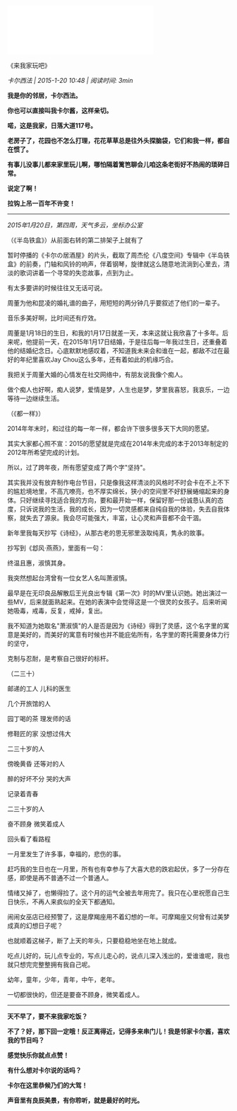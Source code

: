<iframe frameborder="no" border="0" marginwidth="0" marginheight="0" width=330 height=110 src="//music.163.com/outchain/player?type=3&id=8943074&auto=0&height=90"></iframe>

《来我家玩吧》

*卡尔西法 | 2015-1-20 10:48  |  阅读时间: 3min* 

**我是你的邻居，卡尔西法。**

**你也可以直接叫我卡尔酱，这样亲切。**

**喏，这是我家，日落大道117号。**

**老房子了，花园也不怎么打理，花花草草总是往外头探脑袋，它们和我一样，都自在惯了。**

**有事儿没事儿都来家里玩儿啊，哪怕隔着篱笆聊会儿咱这条老街好不热闹的琐碎日常。**

**说定了啊！**

**拉钩上吊一百年不许变！**

---

*2015年1月20日，第四周，天气多云，坐标办公室*

（《半岛铁盒》）从前面右转的第二排架子上就有了

暂时停播的《卡尔の居酒屋》的片头，截取了周杰伦《八度空间》专辑中《半岛铁盒》的前奏，门轴和风铃的响声，伴着钢琴，旋律就这么随意地流淌到心里去，清淡的歌词讲着一个寻常的失恋故事，点到为止。

有太多要讲的时候往往又无话可说。

周董为他和昆凌的婚礼谱的曲子，用短短的两分钟几乎要叙述了他们的一辈子。

音乐多美好啊，比时间还有疗效。

周董是1月18日的生日，和我的1月17日就差一天，本来这就让我欣喜了十多年。后来呢，他提前一天，在2015年1月17日结婚，于是往后每一年我过生日，还重叠着他的结婚纪念日。心底默默地感叹着，不知道我未来会和谁在一起，都敌不过在最好的年纪里喜欢Jay Chou这么多年，还有着如此的机缘巧合。

我把关于周董大婚的心情发在社交网络中，有朋友说我像个痴人。

做个痴人也好啊，痴人说梦，爱情是梦，人生也是梦，梦里我喜怒，我哀乐，一边等待一边继续生活。

（《都一样》）

2014年年末时，和过往的每一年一样，都会许下很多很多天下大同的愿望。

其实大家都心照不宣：2015的愿望就是完成在2014年未完成的本于2013年制定的2012年所希望完成的计划。

所以，过了跨年夜，所有愿望变成了两个字&quot;坚持&quot;。

其实我并没有放弃制作电台节目，只是像我这样清淡的风格时不时会卡在不上不下的尴尬境地里，不高亢嘹亮，也不厚实绵长，狭小的空间里不好舒展蜷缩起来的身体。只好继续寻找适合我的方向，要和最开始一样，保留好那一份诚恳认真的态度，只诉说我的生活，我的成长，因为一切灵感都来自纯自我的体验，失去自我体察，就失去了源泉。我会尽可能强大，丰富，让心灵和声音都不会干涸。

新年里我每天抄写《诗经》，从那古老的思无邪里汲取纯真，隽永的故事。

抄写到《邶风·燕燕》，里面有一句：

终温且惠，淑慎其身。

我突然想起台湾曾有一位女艺人名叫萧淑慎。

最早是在无印良品解散后王光良出专辑《第一次》时的MV里认识她。她出演过一些MV，后来就面熟起来。在她的表演中会觉得这是一个很灵的女孩子。后来听闻她吸毒，戒毒，反复，戒掉，复出。

我不知道为她取名&quot;萧淑慎&quot;的人是否是因为《诗经》得到了灵感，这个名字里的寓意是美好的，而美好的寓意有时候也并不能庇佑所有，名字里的寄托需要身体力行的坚守，

克制与忍耐，是考察自己很好的标杆。

（二三十）

邮递的工人 儿科的医生

几个开旅馆的人

园丁喝的茶 理发师的话

修鞋匠的家 没想过伟大

二三十岁的人

傍晚黄昏 还等对的人

醉的好坏不分 哭的大声

记录着青春

二三十岁的人

奋不顾身 微笑着成人

回头看了看路程

一月里发生了许多事，幸福的，悲伤的事。

赶巧我的生日也在一月里，所有也有幸参与了大喜大悲的跌宕起伏，多了一分存在感，即使是再不普通不过一个普通人。

情绪又掉了，也懒得捡了。这个月的运气全被去年用完了。我只在心里祝愿自己生日快乐，不再人来疯似的全天下都通知。

闹闹女巫店已经预警了，这是摩羯座用不着幻想的一年。可摩羯座又何曾有过美梦成真的幻想日子呢？

也就顺着这梯子，断了上天的年头，只要稳稳地坐在地上就成。

吃点儿好的，玩儿点专业的，写点儿走心的，说点儿深入浅出的，爱谁谁呢，我也就只想完完整整拥有我自己呢。

幼年，童年，少年，青年，中午，老年。

一切都很快的，但还是要奋不顾身，微笑着成人。

---

**天不早了，要不来我家吃饭？**

**不了？好，那下回一定哦！反正离得近，记得多来串门儿！我是邻家卡尔酱，喜欢我的节目吗？**

**感觉快乐你就点点赞！**

**有什么想对卡尔说的话吗？**

**卡尔在这里恭候乃们的大驾！**

**声音里有良辰美景，有你聆听，就是最好的时光。**

